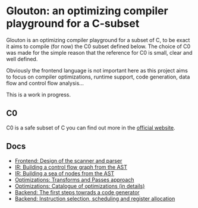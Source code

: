 # Glouton: an optimizing compiler playground for a C-subset 

Glouton is an optimizing compiler playground for a subset of C, to be exact
it aims to compile (for now) the C0 subset defined below. The choice of C0
was made for the simple reason that the reference for C0 is small, clear
and well defined.

Obviously the frontend language is not important here as this project aims
to focus on compiler optimizations, runtime support, code generation, data
flow and control flow analysis...

This is a work in progress.

## C0

C0 is a safe subset of C you can find out more in the [official website](https://c0.cs.cmu.edu/).

## Docs

- [Frontend: Design of the scanner and parser](docs/frontend.md)
- [IR: Building a control flow graph from the AST](docs/cfg.md)
- [IR: Building a sea of nodes from the AST](docs/sea.md)
- [Optimizations: Transforms and Passes approach](docs/optimizations.md)
- [Optimizations: Catalogue of optimizations (in details)](docs/optimref.md)
- [Backend: The first steps towrads a code generator](docs/codegen.md)
- [Backend: Instruction selection, scheduling and register allocation](docs/backend.md)

